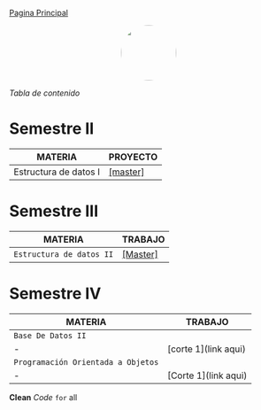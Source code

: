 [Pagina Principal](https://cristianmarint.github.io/Universidad)

<img style="margin-left: 40%;border-radius:50%" src="https://avatars1.githubusercontent.com/u/31068007?s=400&u=9756efad59b4faf5ff84451ff703e2cd3e193d6e&v=4" width="100" height="100"  >

_Tabla de contenido_

# Semestre II

MATERIA | PROYECTO
------------ | -------------
Estructura de datos I | [[master]](https://github.com/cristianmarint/Universidad/tree/master/Semestre%20II/Estructura%20de%20Datos%20I) 




# Semestre III

| MATERIA | TRABAJO |
| ------------ | -------------  |
| `Estructura de datos II` | [[Master]](https://github.com/cristianmarint/Universidad/tree/master/Semestre%20III/Estructuras%20de%20Datos%20II) 


# Semestre IV

| MATERIA | TRABAJO |
| ------------ | -------------  |
| `Base De Datos II` | |
| - | [corte 1](link aqui) |
| `Programación Orientada a Objetos` | |
| - | [Corte 1](link aqui) |


**Clean**  _Code_  `for` all
